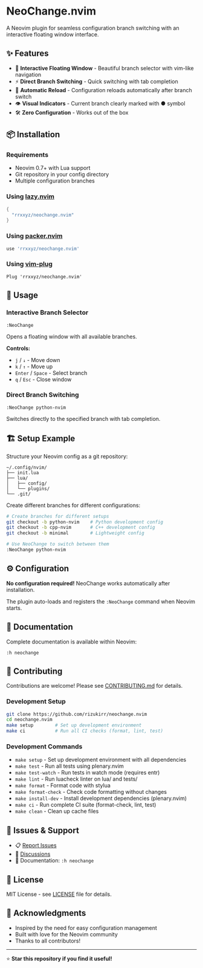 # NeoChange.nvim

A Neovim plugin for seamless configuration branch switching with an interactive floating window interface.

## ✨ Features

- 🎨 **Interactive Floating Window** - Beautiful branch selector with vim-like navigation
- ⚡ **Direct Branch Switching** - Quick switching with tab completion  
- 🔄 **Automatic Reload** - Configuration reloads automatically after branch switch
- 👁️ **Visual Indicators** - Current branch clearly marked with ● symbol
- 🛠️ **Zero Configuration** - Works out of the box

## 📦 Installation

### Requirements

- Neovim 0.7+ with Lua support
- Git repository in your config directory
- Multiple configuration branches

### Using [lazy.nvim](https://github.com/folke/lazy.nvim)

```lua
{
  "rrxxyz/neochange.nvim"
}
```

### Using [packer.nvim](https://github.com/wbthomason/packer.nvim)

```lua
use 'rrxxyz/neochange.nvim'
```

### Using [vim-plug](https://github.com/junegunn/vim-plug)

```vim
Plug 'rrxxyz/neochange.nvim'
```

## 🎯 Usage

### Interactive Branch Selector
```vim
:NeoChange
```
Opens a floating window with all available branches.

**Controls:**
- `j` / `↓` - Move down
- `k` / `↑` - Move up  
- `Enter` / `Space` - Select branch
- `q` / `Esc` - Close window

### Direct Branch Switching
```vim
:NeoChange python-nvim
```
Switches directly to the specified branch with tab completion.

## 🏗️ Setup Example

Structure your Neovim config as a git repository:

```
~/.config/nvim/
├── init.lua
├── lua/
│   ├── config/
│   └── plugins/
└── .git/
```

Create different branches for different configurations:

```bash
# Create branches for different setups
git checkout -b python-nvim    # Python development config
git checkout -b cpp-nvim       # C++ development config  
git checkout -b minimal        # Lightweight config

# Use NeoChange to switch between them
:NeoChange python-nvim
```

## ⚙️ Configuration

**No configuration required!** NeoChange works automatically after installation.

The plugin auto-loads and registers the `:NeoChange` command when Neovim starts.

## 📖 Documentation

Complete documentation is available within Neovim:

```vim
:h neochange
```

## 🤝 Contributing

Contributions are welcome! Please see [CONTRIBUTING.md](CONTRIBUTING.md) for details.

### Development Setup

```bash
git clone https://github.com/rizukirr/neochange.nvim
cd neochange.nvim
make setup        # Set up development environment
make ci           # Run all CI checks (format, lint, test)
```

### Development Commands

- `make setup` - Set up development environment with all dependencies
- `make test` - Run all tests using plenary.nvim
- `make test-watch` - Run tests in watch mode (requires entr)
- `make lint` - Run luacheck linter on lua/ and tests/
- `make format` - Format code with stylua
- `make format-check` - Check code formatting without changes
- `make install-dev` - Install development dependencies (plenary.nvim)
- `make ci` - Run complete CI suite (format-check, lint, test)
- `make clean` - Clean up cache files

## 🐛 Issues & Support

- 📋 [Report Issues](https://github.com/rizukirr/neochange.nvim/issues)
- 💬 [Discussions](https://github.com/rizukirr/neochange.nvim/discussions)
- 📖 Documentation: `:h neochange`

## 📜 License

MIT License - see [LICENSE](LICENSE) file for details.

## 🙏 Acknowledgments

- Inspired by the need for easy configuration management
- Built with love for the Neovim community
- Thanks to all contributors!

---

⭐ **Star this repository if you find it useful!**
